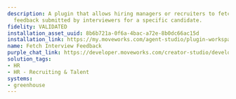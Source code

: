 ```yaml
---
description: A plugin that allows hiring managers or recruiters to fetch interview
  feedback submitted by interviewers for a specific candidate.
fidelity: VALIDATED
installation_asset_uuid: 8b6b721a-0f6a-4bac-a72e-8b0dc66ac15d
installation_link: https://my.moveworks.com/agent-studio/plugin-workspace/plugins?externalAssetId=8b6b721a-0f6a-4bac-a72e-8b0dc66ac15d
name: Fetch Interview Feedback
purple_chat_link: https://developer.moveworks.com/creator-studio/developer-tools/purple-chat/?conversation=%7B%22startTimestamp%22%3A%2211%3A43+AM%22%2C%22messages%22%3A%5B%7B%22parts%22%3A%5B%7B%22richText%22%3A%22Can+I+see+the+interview+feedback+for+John+Doe%3F%22%7D%5D%2C%22role%22%3A%22user%22%7D%2C%7B%22parts%22%3A%5B%7B%22richText%22%3A%22%3Cp%3ESure%21+Please+provide+a+job+title+related+to+the+job.%3C%2Fp%3E%22%7D%5D%2C%22role%22%3A%22assistant%22%7D%2C%7B%22parts%22%3A%5B%7B%22richText%22%3A%22Software+Engineer%22%7D%5D%2C%22role%22%3A%22user%22%7D%2C%7B%22parts%22%3A%5B%7B%22richText%22%3A%22I+found+multiple+open+jobs+matching+%3Ci%3E%5C%22Software+Engineer%5C%22%3C%2Fi%3E.+Please+select+the+job+you%27re+looking+for%3A%22%7D%2C%7B%22buttons%22%3A%5B%7B%22buttonText%22%3A%22Software+Engineer+-+Backend%22%2C%22style%22%3A%22outlined%22%7D%2C%7B%22buttonText%22%3A%22Software+Engineer+-+Frontend%22%2C%22style%22%3A%22outlined%22%7D%2C%7B%22buttonText%22%3A%22Software+Engineer+-+Full+Stack%22%2C%22style%22%3A%22outlined%22%7D%5D%7D%5D%2C%22role%22%3A%22assistant%22%7D%2C%7B%22parts%22%3A%5B%7B%22richText%22%3A%221%22%7D%5D%2C%22role%22%3A%22user%22%7D%2C%7B%22parts%22%3A%5B%7B%22richText%22%3A%22You+selected+%3Cb%3ESoftware+Engineer+-+Backend%3C%2Fb%3E.+Fetching+job+details...%22%7D%5D%2C%22role%22%3A%22assistant%22%7D%2C%7B%22parts%22%3A%5B%7B%22richText%22%3A%22Verifying+your+access+as+a+hiring+manager%2Frecruiter...+%E2%9C%85+%3Cb%3EAccess+granted%21%3C%2Fb%3E%22%7D%5D%2C%22role%22%3A%22assistant%22%7D%2C%7B%22parts%22%3A%5B%7B%22richText%22%3A%22Here+are+the+candidates+who+applied+for+this+job%3A%22%7D%2C%7B%22buttons%22%3A%5B%7B%22buttonText%22%3A%22John+Doe%22%2C%22style%22%3A%22outlined%22%7D%2C%7B%22buttonText%22%3A%22Jonathan+Doe%22%2C%22style%22%3A%22outlined%22%7D%2C%7B%22buttonText%22%3A%22Johnny+Doe%22%2C%22style%22%3A%22outlined%22%7D%2C%7B%22buttonText%22%3A%22Jane+Smith%22%2C%22style%22%3A%22outlined%22%7D%2C%7B%22buttonText%22%3A%22Alice+Johnson%22%2C%22style%22%3A%22outlined%22%7D%5D%7D%5D%2C%22role%22%3A%22assistant%22%7D%2C%7B%22parts%22%3A%5B%7B%22richText%22%3A%221%22%7D%5D%2C%22role%22%3A%22user%22%7D%2C%7B%22parts%22%3A%5B%7B%22richText%22%3A%22You+selected+%3Cb%3EJohn+Doe%3C%2Fb%3E.+Fetching+interview+feedback...%22%7D%5D%2C%22role%22%3A%22assistant%22%7D%2C%7B%22parts%22%3A%5B%7B%22richText%22%3A%22Here+are+the+interview+scorecards+for+%3Cb%3EJohn+Doe%3C%2Fb%3E%3A%22%7D%2C%7B%22richText%22%3A%22%F0%9F%93%8C+%3Cb%3ERound%3A+Technical+Interview%3C%2Fb%3E%22%7D%2C%7B%22richText%22%3A%22%3Cul%3E%3Cli%3E%3Cb%3ESubmitted+By%3C%2Fb%3E%3A+%3Cb%3EEmily+Watson%3C%2Fb%3E%3C%2Fli%3E%3Cli%3E%3Cb%3ESubmitted+At%3C%2Fb%3E%3A+2025-02-20%3C%2Fli%3E%3Cli%3E%3Cb%3EOverall+Recommendation%3C%2Fb%3E%3A+%E2%AD%90%E2%AD%90%E2%AD%90%E2%AD%90%E2%98%86+%284%2F5%29%3C%2Fli%3E%3Cli%3E%3Cb%3EKey+Attributes%3C%2Fb%3E%3A%3Cul%3E%3Cli%3E%3Cb%3EProblem+Solving%3C%2Fb%3E%3A+%E2%9C%85+Yes%3C%2Fli%3E%3Cli%3E%3Cb%3ETechnical+Knowledge%3C%2Fb%3E%3A+%E2%9C%85+Yes%3C%2Fli%3E%3Cli%3E%3Cb%3ECulture+Fit%3C%2Fb%3E%3A+%E2%9D%8C+No%3C%2Fli%3E%3C%2Ful%3E%3C%2Fli%3E%3Cli%3E%3Cb%3EComments%3C%2Fb%3E%3A+%3Ci%3E%5C%22John+demonstrated+strong+technical+knowledge+but+had+difficulty+aligning+with+the+team+culture.%5C%22%3C%2Fi%3E%3C%2Fli%3E%3C%2Ful%3E%22%7D%2C%7B%22richText%22%3A%22%F0%9F%93%8C+%3Cb%3ERound%3A+Hiring+Manager+Interview%3C%2Fb%3E%22%7D%2C%7B%22richText%22%3A%22%3Cul%3E%3Cli%3E%3Cb%3ESubmitted+By%3C%2Fb%3E%3A+%3Cb%3EMichael+Brown%3C%2Fb%3E%3C%2Fli%3E%3Cli%3E%3Cb%3ESubmitted+At%3C%2Fb%3E%3A+2025-02-22%3C%2Fli%3E%3Cli%3E%3Cb%3EOverall+Recommendation%3C%2Fb%3E%3A+%E2%AD%90%E2%AD%90%E2%AD%90%E2%98%86%E2%98%86+%283%2F5%29%3C%2Fli%3E%3Cli%3E%3Cb%3EKey+Attributes%3C%2Fb%3E%3A%3Cul%3E%3Cli%3E%3Cb%3ELeadership+Potential%3C%2Fb%3E%3A+%E2%9C%85+Yes%3C%2Fli%3E%3Cli%3E%3Cb%3ECommunication+Skills%3C%2Fb%3E%3A+%E2%9C%85+Yes%3C%2Fli%3E%3Cli%3E%3Cb%3EDecision+Making%3C%2Fb%3E%3A+%E2%9D%8C+No%3C%2Fli%3E%3C%2Ful%3E%3C%2Fli%3E%3Cli%3E%3Cb%3EComments%3C%2Fb%3E%3A+%3Ci%3E%5C%22Good+communication+and+leadership+potential%2C+but+hesitated+in+making+decisions.%5C%22%3C%2Fi%3E%3C%2Fli%3E%3C%2Ful%3E%22%7D%5D%2C%22role%22%3A%22assistant%22%7D%2C%7B%22parts%22%3A%5B%7B%22richText%22%3A%22Thanks%21%22%7D%5D%2C%22role%22%3A%22user%22%7D%2C%7B%22parts%22%3A%5B%7B%22richText%22%3A%22You%27re+welcome%21+Let+me+know+if+you+need+anything+else.%22%7D%5D%2C%22role%22%3A%22assistant%22%7D%5D%7D
solution_tags:
- HR
- HR - Recruiting & Talent
systems:
- greenhouse
---
```

